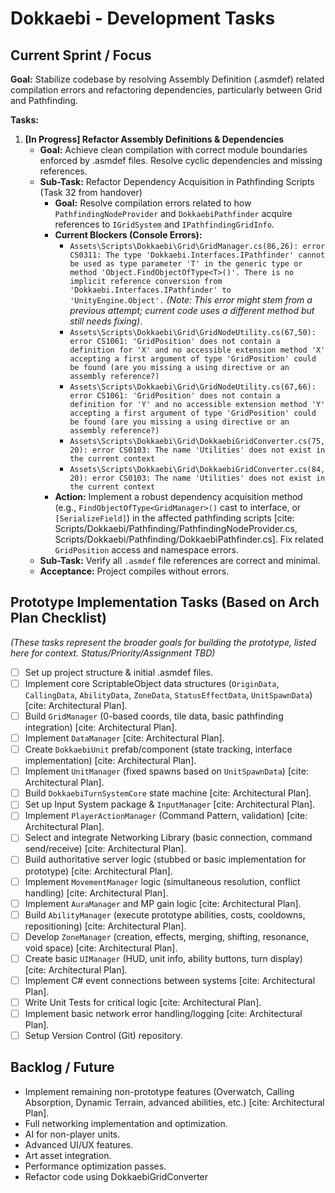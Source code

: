 # Dokkaebi - Development Tasks

## Current Sprint / Focus

**Goal:** Stabilize codebase by resolving Assembly Definition (.asmdef) related compilation errors and refactoring dependencies, particularly between Grid and Pathfinding.

**Tasks:**

1.  **[In Progress] Refactor Assembly Definitions & Dependencies**
    * **Goal:** Achieve clean compilation with correct module boundaries enforced by .asmdef files. Resolve cyclic dependencies and missing references.
    * **Sub-Task:** Refactor Dependency Acquisition in Pathfinding Scripts (Task 32 from handover)
        * **Goal:** Resolve compilation errors related to how `PathfindingNodeProvider` and `DokkaebiPathfinder` acquire references to `IGridSystem` and `IPathfindingGridInfo`.
        * **Current Blockers (Console Errors):**
            * `Assets\Scripts\Dokkaebi\Grid\GridManager.cs(86,26): error CS0311: The type 'Dokkaebi.Interfaces.IPathfinder' cannot be used as type parameter 'T' in the generic type or method 'Object.FindObjectOfType<T>()'. There is no implicit reference conversion from 'Dokkaebi.Interfaces.IPathfinder' to 'UnityEngine.Object'.` *(Note: This error might stem from a previous attempt; current code uses a different method but still needs fixing)*.
            * `Assets\Scripts\Dokkaebi\Grid\GridNodeUtility.cs(67,50): error CS1061: 'GridPosition' does not contain a definition for 'X' and no accessible extension method 'X' accepting a first argument of type 'GridPosition' could be found (are you missing a using directive or an assembly reference?)`
            * `Assets\Scripts\Dokkaebi\Grid\GridNodeUtility.cs(67,66): error CS1061: 'GridPosition' does not contain a definition for 'Y' and no accessible extension method 'Y' accepting a first argument of type 'GridPosition' could be found (are you missing a using directive or an assembly reference?)`
            * `Assets\Scripts\Dokkaebi\Grid\DokkaebiGridConverter.cs(75,20): error CS0103: The name 'Utilities' does not exist in the current context`
            * `Assets\Scripts\Dokkaebi\Grid\DokkaebiGridConverter.cs(84,20): error CS0103: The name 'Utilities' does not exist in the current context`
        * **Action:** Implement a robust dependency acquisition method (e.g., `FindObjectOfType<GridManager>()` cast to interface, or `[SerializeField]`) in the affected pathfinding scripts [cite: Scripts/Dokkaebi/Pathfinding/PathfindingNodeProvider.cs, Scripts/Dokkaebi/Pathfinding/DokkaebiPathfinder.cs]. Fix related `GridPosition` access and namespace errors.
    * **Sub-Task:** Verify all `.asmdef` file references are correct and minimal.
    * **Acceptance:** Project compiles without errors.

## Prototype Implementation Tasks (Based on Arch Plan Checklist)

*(These tasks represent the broader goals for building the prototype, listed here for context. Status/Priority/Assignment TBD)*

* [ ] Set up project structure & initial .asmdef files.
* [ ] Implement core ScriptableObject data structures (`OriginData`, `CallingData`, `AbilityData`, `ZoneData`, `StatusEffectData`, `UnitSpawnData`) [cite: Architectural Plan].
* [ ] Build `GridManager` (0-based coords, tile data, basic pathfinding integration) [cite: Architectural Plan].
* [ ] Implement `DataManager` [cite: Architectural Plan].
* [ ] Create `DokkaebiUnit` prefab/component (state tracking, interface implementation) [cite: Architectural Plan].
* [ ] Implement `UnitManager` (fixed spawns based on `UnitSpawnData`) [cite: Architectural Plan].
* [ ] Build `DokkaebiTurnSystemCore` state machine [cite: Architectural Plan].
* [ ] Set up Input System package & `InputManager` [cite: Architectural Plan].
* [ ] Implement `PlayerActionManager` (Command Pattern, validation) [cite: Architectural Plan].
* [ ] Select and integrate Networking Library (basic connection, command send/receive) [cite: Architectural Plan].
* [ ] Build authoritative server logic (stubbed or basic implementation for prototype) [cite: Architectural Plan].
* [ ] Implement `MovementManager` logic (simultaneous resolution, conflict handling) [cite: Architectural Plan].
* [ ] Implement `AuraManager` and MP gain logic [cite: Architectural Plan].
* [ ] Build `AbilityManager` (execute prototype abilities, costs, cooldowns, repositioning) [cite: Architectural Plan].
* [ ] Develop `ZoneManager` (creation, effects, merging, shifting, resonance, void space) [cite: Architectural Plan].
* [ ] Create basic `UIManager` (HUD, unit info, ability buttons, turn display) [cite: Architectural Plan].
* [ ] Implement C# event connections between systems [cite: Architectural Plan].
* [ ] Write Unit Tests for critical logic [cite: Architectural Plan].
* [ ] Implement basic network error handling/logging [cite: Architectural Plan].
* [ ] Setup Version Control (Git) repository.

## Backlog / Future

* Implement remaining non-prototype features (Overwatch, Calling Absorption, Dynamic Terrain, advanced abilities, etc.) [cite: Architectural Plan].
* Full networking implementation and optimization.
* AI for non-player units.
* Advanced UI/UX features.
* Art asset integration.
* Performance optimization passes.
* Refactor code using DokkaebiGridConverter